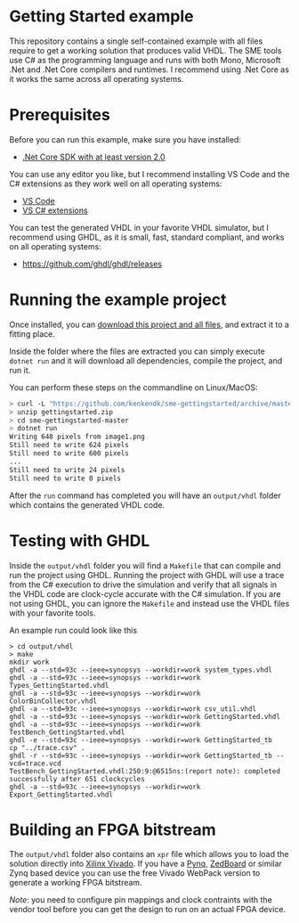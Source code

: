 # Getting Started example

This repository contains a single self-contained example with all files require to get a working solution that produces valid VHDL. The SME tools use C# as the programming language and runs with both Mono, Microsoft .Net and .Net Core compilers and runtimes. I recommend using .Net Core as it works the same across all operating systems.

# Prerequisites

Before you can run this example, make sure you have installed:
- [.Net Core SDK with at least version 2.0](https://dotnet.microsoft.com/download)

You can use any editor you like, but I recommend installing VS Code and the C# extensions as they work well on all operating systems:
- [VS Code](https://code.visualstudio.com/)
- [VS C# extensions](https://code.visualstudio.com/docs/languages/csharp)

You can test the generated VHDL in your favorite VHDL simulator, but I recommend using GHDL, as it is small, fast, standard compliant, and works on all operating systems:
- https://github.com/ghdl/ghdl/releases

# Running the example project

Once installed, you can [download this project and all files](https://github.com/kenkendk/sme-gettingstarted/archive/master.zip), and extract it to a fitting place.

Inside the folder where the files are extracted you can simply execute `dotnet run` and it will download all dependencies, compile the project, and run it.

You can perform these steps on the commandline on Linux/MacOS:
```bash
> curl -L "https://github.com/kenkendk/sme-gettingstarted/archive/master.zip" > gettingstarted.zip
> unzip gettingstarted.zip
> cd sme-gettingstarted-master
> dotnet run
Writing 648 pixels from image1.png
Still need to write 624 pixels
Still need to write 600 pixels
...
Still need to write 24 pixels
Still need to write 0 pixels
```

After the `run` command has completed you will have an `output/vhdl` folder which contains the generated VHDL code. 

# Testing with GHDL

Inside the `output/vhdl` folder you will find a `Makefile` that can compile and run the project using GHDL. Running the project with GHDL will use a trace from the C# execution to drive the simulation and verify that all signals in the VHDL code are clock-cycle accurate with the C# simulation. If you are not using GHDL, you can ignore the `Makefile` and instead use the VHDL files with your favorite tools.

An example run could look like this
```
> cd output/vhdl
> make
mkdir work
ghdl -a --std=93c --ieee=synopsys --workdir=work system_types.vhdl
ghdl -a --std=93c --ieee=synopsys --workdir=work Types_GettingStarted.vhdl
ghdl -a --std=93c --ieee=synopsys --workdir=work ColorBinCollector.vhdl
ghdl -a --std=93c --ieee=synopsys --workdir=work csv_util.vhdl
ghdl -a --std=93c --ieee=synopsys --workdir=work GettingStarted.vhdl
ghdl -a --std=93c --ieee=synopsys --workdir=work TestBench_GettingStarted.vhdl
ghdl -e --std=93c --ieee=synopsys --workdir=work GettingStarted_tb
cp "../trace.csv" .
ghdl -r --std=93c --ieee=synopsys --workdir=work GettingStarted_tb --vcd=trace.vcd
TestBench_GettingStarted.vhdl:250:9:@6515ns:(report note): completed successfully after 651 clockcycles
ghdl -a --std=93c --ieee=synopsys --workdir=work Export_GettingStarted.vhdl
```

# Building an FPGA bitstream

The `output/vhdl` folder also contains an `xpr` file which allows you to load the solution directly into [Xilinx Vivado](https://www.xilinx.com/products/design-tools/vivado/vivado-webpack.html). If you have a [Pynq](http://www.pynq.io/), [ZedBoard](http://zedboard.org/product/zedboard) or similar Zynq based device you can use the free Vivado WebPack version to generate a working FPGA bitstream.

*Note*: you need to configure pin mappings and clock contraints with the vendor tool before you can get the design to run on an actual FPGA device.

